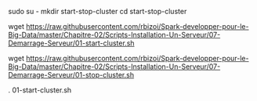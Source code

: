 

sudo su -
mkdir start-stop-cluster
cd start-stop-cluster

wget https://raw.githubusercontent.com/rbizoi/Spark-developper-pour-le-Big-Data/master/Chapitre-02/Scripts-Installation-Un-Serveur/07-Demarrage-Serveur/01-start-cluster.sh

wget https://raw.githubusercontent.com/rbizoi/Spark-developper-pour-le-Big-Data/master/Chapitre-02/Scripts-Installation-Un-Serveur/07-Demarrage-Serveur/01-stop-cluster.sh

. 01-start-cluster.sh
